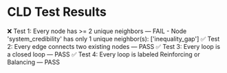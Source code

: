 # CLD Test Results

❌ Test 1: Every node has >= 2 unique neighbors — FAIL
    - Node 'system_credibility' has only 1 unique neighbor(s): ['inequality_gap']
✅ Test 2: Every edge connects two existing nodes — PASS
✅ Test 3: Every loop is a closed loop — PASS
✅ Test 4: Every loop is labeled Reinforcing or Balancing — PASS